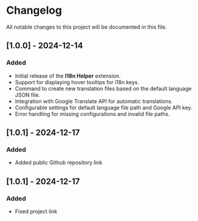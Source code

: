 # Changelog

All notable changes to this project will be documented in this file.

## [1.0.0] - 2024-12-14
### Added
- Initial release of the **I18n Helper** extension.
- Support for displaying hover tooltips for i18n keys.
- Command to create new translation files based on the default language JSON file.
- Integration with Google Translate API for automatic translations.
- Configurable settings for default language file path and Google API key.
- Error handling for missing configurations and invalid file paths.

## [1.0.1] - 2024-12-17
### Added
- Added public Github repository link

## [1.0.1] - 2024-12-17
### Added
- Fixed project link